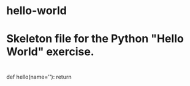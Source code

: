 # hello-world
#
# Skeleton file for the Python "Hello World" exercise.
#


def hello(name=''):
    return

